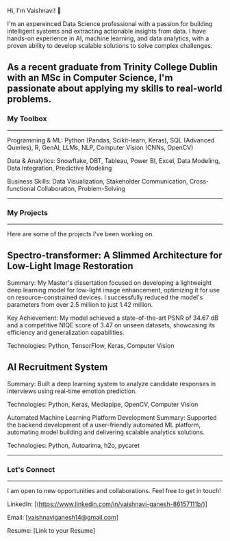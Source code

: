 Hi, I'm Vaishnavi! 👋

I'm an expereinced Data Science professional with a passion for building intelligent systems and extracting actionable insights from data. I have hands-on experience in AI, machine learning, and data analytics, with a proven ability to develop scalable solutions to solve complex challenges.

As a recent graduate from Trinity College Dublin with an MSc in Computer Science, I'm passionate about applying my skills to real-world problems.
---
### My Toolbox
---

Programming & ML: Python (Pandas, Scikit-learn, Keras), SQL (Advanced Queries), R, GenAI, LLMs, NLP, Computer Vision (CNNs, OpenCV)

Data & Analytics: Snowflake, DBT, Tableau, Power BI, Excel, Data Modeling, Data Integration, Predictive Modeling

Business Skills: Data Visualization, Stakeholder Communication, Cross-functional Collaboration, Problem-Solving

---
### My Projects
---

Here are some of the projects I've been working on.

## Spectro-transformer: A Slimmed Architecture for Low-Light Image Restoration
Summary: My Master's dissertation focused on developing a lightweight deep learning model for low-light image enhancement, optimizing it for use on resource-constrained devices. I successfully reduced the model's parameters from over 2.5 million to just 1.42 million.

Key Achievement: My model achieved a state-of-the-art PSNR of 34.67 dB and a competitive NIQE score of 3.47 on unseen datasets, showcasing its efficiency and generalization capabilities.

Technologies: Python, TensorFlow, Keras, Computer Vision

## AI Recruitment System
Summary: Built a deep learning system to analyze candidate responses in interviews using real-time emotion prediction.

Technologies: Python, Keras, Mediapipe, OpenCV, Computer Vision

Automated Machine Learning Platform Development
Summary: Supported the backend development of a user-friendly automated ML platform, automating model building and delivering scalable analytics solutions.

Technologies: Python, Autoarima, h2o, pycaret

---
### Let's Connect
---

I am open to new opportunities and collaborations. Feel free to get in touch!

LinkedIn: [(https://www.linkedin.com/in/vaishnavi-ganesh-86157111b/)]

Email: [vaishnaviganesh14@gmail.com]

Resume: [Link to your Resume]
